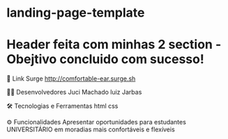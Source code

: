 # landing-page-template

# Header feita com minhas 2 section - Obejtivo concluido com sucesso!

📱 Link Surge
http://comfortable-ear.surge.sh

👩‍💻 Desenvolvedores
Juci Machado
luiz
Jarbas

🛠 Tecnologias e Ferramentas
html
css

⚙️ Funcionalidades
Apresentar oportunidades para estudantes UNIVERSITÁRIO em moradias mais confortáveis e flexíveis
 

